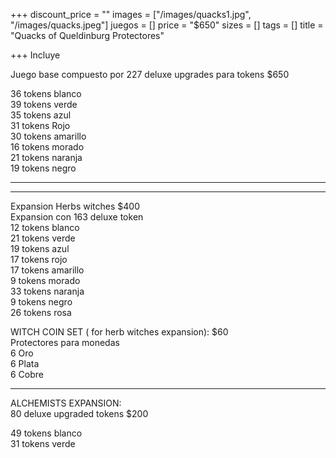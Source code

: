 +++
discount_price = ""
images = ["/images/quacks1.jpg", "/images/quacks.jpeg"]
juegos = []
price = "$650"
sizes = []
tags = []
title = "Quacks of Queldinburg Protectores"

+++
Incluye

Juego base compuesto por 227 deluxe upgrades para tokens $650

36 tokens blanco  
39 tokens verde  
35 tokens azul  
31 tokens Rojo  
30 tokens amarillo  
16 tokens  morado  
21 tokens  naranja  
19 tokens negro

***

***

Expansion Herbs witches $400  
Expansion  con 163 deluxe token  
 12 tokens blanco  
21 tokens verde  
19 tokens azul  
17 tokens rojo  
17 tokens amarillo  
9 tokens morado  
33 tokens naranja  
9 tokens negro  
26 tokens rosa  
  
WITCH COIN SET ( for herb witches expansion): $60  
Protectores para monedas   
6 Oro  
6 Plata  
6 Cobre  
_______________________  
ALCHEMISTS EXPANSION:  
80 deluxe upgraded tokens $200  
  
49  tokens blanco  
31  tokens verde